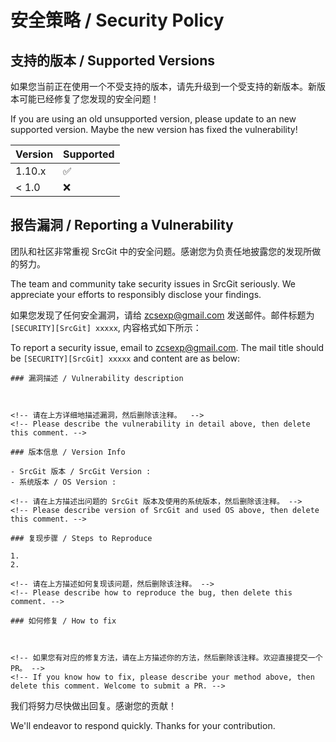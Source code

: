 # 安全策略 / Security Policy

## 支持的版本 / Supported Versions

如果您当前正在使用一个不受支持的版本，请先升级到一个受支持的新版本。新版本可能已经修复了您发现的安全问题！

If you are using an old unsupported version, please update to an new supported version. Maybe the new version has fixed the vulnerability!

| Version | Supported          |
| ------- | ------------------ |
| 1.10.x   | :white_check_mark: |
| < 1.0    | :x:                |

## 报告漏洞 / Reporting a Vulnerability

团队和社区非常重视 SrcGit 中的安全问题。感谢您为负责任地披露您的发现所做的努力。

The team and community take security issues in SrcGit seriously. We appreciate your efforts to responsibly disclose your findings. 

如果您发现了任何安全漏洞，请给 zcsexp@gmail.com 发送邮件。邮件标题为 `[SECURITY][SrcGit] xxxxx`, 内容格式如下所示：

To report a security issue, email to zcsexp@gmail.com. The mail title should be `[SECURITY][SrcGit] xxxxx` and content are as below:
```
### 漏洞描述 / Vulnerability description



<!-- 请在上方详细地描述漏洞，然后删除该注释。  -->
<!-- Please describe the vulnerability in detail above, then delete this comment. -->

### 版本信息 / Version Info

- SrcGit 版本 / SrcGit Version : 
- 系统版本 / OS Version : 

<!-- 请在上方描述出问题的 SrcGit 版本及使用的系统版本，然后删除该注释。 -->
<!-- Please describe version of SrcGit and used OS above, then delete this comment. -->

### 复现步骤 / Steps to Reproduce

1. 
2. 

<!-- 请在上方描述如何复现该问题，然后删除该注释。 -->
<!-- Please describe how to reproduce the bug, then delete this comment. -->

### 如何修复 / How to fix



<!-- 如果您有对应的修复方法，请在上方描述你的方法，然后删除该注释。欢迎直接提交一个 PR。 -->
<!-- If you know how to fix, please describe your method above, then delete this comment. Welcome to submit a PR. -->
```

我们将努力尽快做出回复。感谢您的贡献！

We'll endeavor to respond quickly. Thanks for your contribution.
